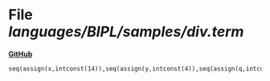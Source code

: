 # File _languages/BIPL/samples/div.term_
**[GitHub](https://github.com/softlang/yas/blob/master/languages/BIPL/samples/div.term)**
```
seq(assign(x,intconst(14)),seq(assign(y,intconst(4)),seq(assign(q,intconst(0)),seq(assign(r,var(x)),while(binary(geq,var(r),var(y)),seq(assign(r,binary(sub,var(r),var(y))),assign(q,binary(add,var(q),intconst(1))))))))).
```
